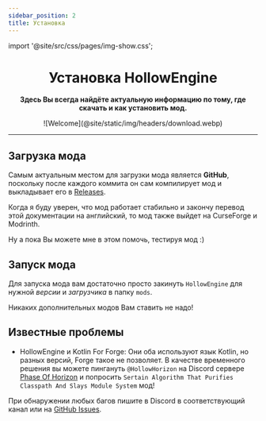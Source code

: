```yaml
---
sidebar_position: 2
title: Установка
---
```


import '@site/src/css/pages/img-show.css';

<div align="center">

# Установка HollowEngine

**Здесь Вы всегда найдёте актуальную информацию по тому, где скачать и как установить мод.**

<link rel="prefetch" as="image" href="@site/static/img/headers/download.webp" />
<div className="cont"><div className="show" id="mask">
![Welcome](@site/static/img/headers/download.webp)
</div></div>

---

</div>

## Загрузка мода

Самым актуальным местом для загрузки мода является **GitHub**, поскольку после каждого коммита он сам компилирует мод и выкладывает его в [Releases](https://github.com/HollowHorizon/HollowEngine/releases).

Когда я буду уверен, что мод работает стабильно и закончу перевод этой документации на английский, то мод также выйдет на CurseForge и Modrinth.

Ну а пока Вы можете мне в этом помочь, тестируя мод :)

## Запуск мода

Для запуска мода вам достаточно просто закинуть `HollowEngine` для нужной _версии_ и _загрузчика_ в папку `mods`.

Никаких дополнительных модов Вам ставить не надо!

## Известные проблемы

- HollowEngine и Kotlin For Forge: Они оба используют язык Kotlin, но разных версий, Forge такое не позволяет. В качестве временного решения вы можете пингануть `@HollowHorizon` на Discord сервере [Phase Of Horizon](https://discord.gg/qKpPhkwGCY) и попросить `Sertain Algorithm That Purifies Classpath And Slays Module System` мод!

При обнаружении любых багов пишите в Discord в соответствующий канал или на [GitHub Issues](https://github.com/HollowHorizon/HollowEngine/issues).